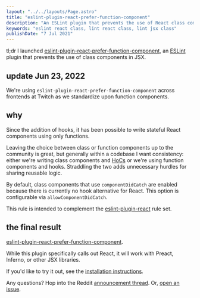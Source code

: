 ```yaml
---
layout: "../../layouts/Page.astro"
title: "eslint-plugin-react-prefer-function-component"
description: "An ESLint plugin that prevents the use of React class components."
keywords: "eslint react class, lint react class, lint jsx class"
publishDate: "7 Jul 2021"
---
```


tl;dr I launched [eslint-plugin-react-prefer-function-component](https://www.npmjs.com/package/eslint-plugin-react-prefer-function-component), an [ESLint](https://github.com/eslint/eslint) plugin that prevents the use of class components in JSX.

## update Jun 23, 2022

We're using `eslint-plugin-react-prefer-function-component` across frontends at Twitch as we standardize upon function components.

## why

Since the addition of hooks, it has been possible to write stateful React components
using only functions.

Leaving the choice between class or function components up to the community is great, but generally within a codebase I want consistency: either we're writing class components and [HoCs](https://reactjs.org/docs/higher-order-components.html) or we're using function components and hooks. Straddling the two adds unnecessary hurdles for sharing reusable logic.

By default, class components that use `componentDidCatch` are enabled because there is currently no hook alternative for React. This option is configurable via `allowComponentDidCatch`.

This rule is intended to complement the [eslint-plugin-react](https://github.com/yannickcr/eslint-plugin-react) rule set.

## the final result

[eslint-plugin-react-prefer-function-component](https://github.com/tatethurston/eslint-plugin-react-prefer-function-component).

While this plugin specifically calls out React, it will work with Preact, Inferno, or other JSX libraries.

If you'd like to try it out, see the [installation instructions](https://github.com/tatethurston/eslint-plugin-react-prefer-function-component#installation--usage-).

Any questions? Hop into the Reddit [announcement thread](https://www.reddit.com/r/reactjs/comments/mrtn9l/an_eslint_lint_rule_to_prevent_the_use_of_class/). Or, [open an issue](https://github.com/tatethurston/eslint-plugin-react-prefer-function-component/issues/new).
